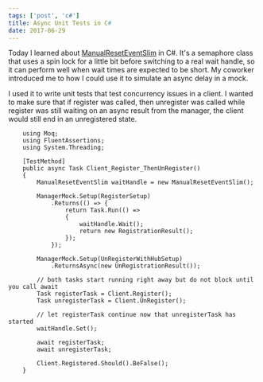 ```yaml
---
tags: ['post', 'c#']
title: Async Unit Tests in C#
date: 2017-06-29
---
```


Today I learned about [ManualResetEventSlim](https://msdn.microsoft.com/en-us/library/system.threading.manualreseteventslim(v=vs.110).aspx) in C#. It's a semaphore class that uses a spin lock for a little bit before switching to a real wait handle, so it can perform well when wait times are expected to be short. My coworker introduced me to how I could use it to simulate an async delay in a mock. 

I used it to write unit tests that test concurrency issues in a client. I wanted to make sure that if register was called, then unregister was called while register was still waiting on an async result from the manager, the client would still end in an unregistered state. 


        using Moq; 
        using FluentAssertions;
        using System.Threading;

        [TestMethod]
        public async Task Client_Register_ThenUnRegister()
        {
            ManualResetEventSlim waitHandle = new ManualResetEventSlim();

            ManagerMock.Setup(RegisterSetup)
                .Returns(() => {
                    return Task.Run(() =>
                    {
                        waitHandle.Wait();
                        return new RegistrationResult();
                    });
                });

            ManagerMock.Setup(UnRegisterWithHubSetup)
                .ReturnsAsync(new UnRegistrationResult());

            // both tasks start running right away but do not block until you call await
            Task registerTask = Client.Register();
            Task unregisterTask = Client.UnRegister();

            // let registerTask continue now that unregisterTask has started
            waitHandle.Set();

            await registerTask;
            await unregisterTask;

            Client.Registered.Should().BeFalse();
        }
